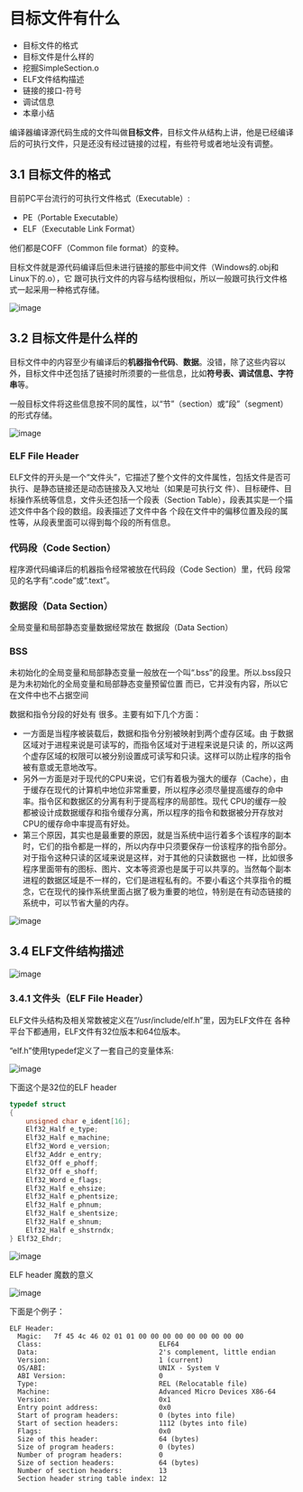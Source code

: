 # 目标文件有什么

- 目标文件的格式
- 目标文件是什么样的
- 挖掘SimpleSection.o
- ELF文件结构描述
- 链接的接口-符号
- 调试信息
- 本章小结

编译器编译源代码生成的文件叫做**目标文件**，目标文件从结构上讲，他是已经编译后的可执行文件，只是还没有经过链接的过程，有些符号或者地址没有调整。



## 3.1 目标文件的格式

目前PC平台流行的可执行文件格式（Executable）:

- PE（Portable Executable）
- ELF（Executable Link Format）

他们都是COFF（Common file format）的变种。

⽬标⽂件就是源代码编译后但未进⾏链接的那些中间⽂件（Windows的.obj和Linux下的.o），它
跟可执⾏⽂件的内容与结构很相似，所以⼀般跟可执⾏⽂件格式⼀起采⽤⼀种格式存储。

![image](https://tva4.sinaimg.cn/large/005wgNfbgy1ga0o8wpz0kj30p20imh4a.jpg)



## 3.2 目标文件是什么样的

⽬标⽂件中的内容⾄少有编译后的**机器指令代码**、**数据**。没错，除了这些内容以外，⽬标⽂件中还包括了链接时所须要的⼀些信息，⽐如**符号表、调试信息、字符串**等。

一般目标文件将这些信息按不同的属性，以“节”（section）或“段”（segment）的形式存储。

![image](https://tva1.sinaimg.cn/large/005wgNfbgy1ga0osepi0zj30rs0pfn4r.jpg)



### ELF File Header

ELF⽂件的开头是⼀个“⽂件头”，它描述了整个⽂件的⽂件属性，包括⽂件是否可执⾏、是静态链接还是动态链接及⼊⼜地址（如果是可执⾏⽂ 件）、⽬标硬件、⽬标操作系统等信息，⽂件头还包括⼀个段表（Section Table），段表其实是⼀个描述⽂件中各个段的数组。段表描述了⽂件中各 个段在⽂件中的偏移位置及段的属性等，从段表⾥⾯可以得到每个段的所有信息。



### 代码段（Code Section）

程序源代码编译后的机器指令经常被放在代码段（Code Section）⾥，代码 段常见的名字有“.code”或“.text”。



### 数据段（Data Section）

全局变量和局部静态变量数据经常放在 数据段（Data Section）



### BSS

未初始化的全局变量和局部静态变量⼀般放在⼀个叫“.bss”的段⾥。所以.bss段只是为未初始化的全局变量和局部静态变量预留位置 ⽽已，它并没有内容，所以它在⽂件中也不占据空间



数据和指令分段的好处有 很多。主要有如下几个方面：

- ⼀⽅⾯是当程序被装载后，数据和指令分别被映射到两个虚存区域。由 于数据区域对于进程来说是可读写的，⽽指令区域对于进程来说是只读 的，所以这两个虚存区域的权限可以被分别设置成可读写和只读。这样可以防⽌程序的指令被有意或⽆意地改写。
- 另外⼀⽅⾯是对于现代的CPU来说，它们有着极为强⼤的缓存（Cache），由于缓存在现代的计算机中地位⾮常重要，所以程序必须尽量提⾼缓存的命中率。指令区和数据区的分离有利于提⾼程序的局部性。现代 CPU的缓存⼀般都被设计成数据缓存和指令缓存分离，所以程序的指令和数据被分开存放对CPU的缓存命中率提⾼有好处。
- 第三个原因，其实也是最重要的原因，就是当系统中运⾏着多个该程序的副本时，它们的指令都是⼀样的，所以内存中只须要保存⼀份该程序的指令部分。对于指令这种只读的区域来说是这样，对于其他的只读数据也 ⼀样，⽐如很多程序⾥⾯带有的图标、图⽚、⽂本等资源也是属于可以共享的。当然每个副本进程的数据区域是不⼀样的，它们是进程私有的。不要小看这个共享指令的概念，它在现代的操作系统⾥⾯占据了极为重要的地位，特别是在有动态链接的系统中，可以节省⼤量的内存。



![image](https://tva2.sinaimg.cn/large/005wgNfbly1ga0q3kxd48j30px0hmzxt.jpg)



## 3.4 ELF文件结构描述

![image](https://tvax1.sinaimg.cn/large/005wgNfbly1ga0qcdzh9ij30el0jzwfv.jpg)



### 3.4.1 文件头（ELF File Header）

ELF⽂件头结构及相关常数被定义在“/usr/include/elf.h”⾥，因为ELF⽂件在 各种平台下都通⽤，ELF⽂件有32位版本和64位版本。

“elf.h”使⽤typedef定义了⼀套⾃⼰的变量体系:

![image](https://tvax4.sinaimg.cn/large/005wgNfbly1ga1tv9qo9ij30k80agqae.jpg)

下面这个是32位的ELF header

```c
typedef struct
{
    unsigned char e_ident[16];
    Elf32_Half e_type;
    Elf32_Half e_machine;
    Elf32_Word e_version;
    Elf32_Addr e_entry;
    Elf32_Off e_phoff;
    Elf32_Off e_shoff;
    Elf32_Word e_flags;
    Elf32_Half e_ehsize;
    Elf32_Half e_phentsize;
    Elf32_Half e_phnum;
    Elf32_Half e_shentsize;
    Elf32_Half e_shnum;
    Elf32_Half e_shstrndx;
} Elf32_Ehdr;
```

![image](https://tvax4.sinaimg.cn/large/005wgNfbly1ga1twr4k8xj30lr0kmqeq.jpg)



ELF header 魔数的意义

![image](https://tva1.sinaimg.cn/large/005wgNfbly1ga1tys477lj30mu0hpjv6.jpg)



下面是个例子：

```
ELF Header:
  Magic:   7f 45 4c 46 02 01 01 00 00 00 00 00 00 00 00 00 
  Class:                             ELF64
  Data:                              2's complement, little endian
  Version:                           1 (current)
  OS/ABI:                            UNIX - System V
  ABI Version:                       0
  Type:                              REL (Relocatable file)
  Machine:                           Advanced Micro Devices X86-64
  Version:                           0x1
  Entry point address:               0x0
  Start of program headers:          0 (bytes into file)
  Start of section headers:          1112 (bytes into file)
  Flags:                             0x0
  Size of this header:               64 (bytes)
  Size of program headers:           0 (bytes)
  Number of program headers:         0
  Size of section headers:           64 (bytes)
  Number of section headers:         13
  Section header string table index: 12
```



